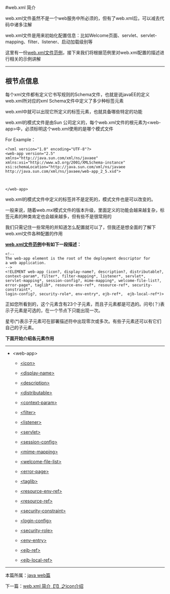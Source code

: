 


#web.xml 简介

web.xml文件虽然不是一个web服务中所必须的，但有了web.xml后，可以减去代码中诸多注解

web.xml文件是用来初始化配置信息：比如Welcome页面、servlet、servlet-mapping、filter、listener、启动加载级别等

这里有一份[web.xml文件范例](./webxml)，接下来我们将根据范例里对web.xml配置的描述进行相关的示例讲解


***


<h2 id="web-app">根节点信息</h2>

每个xml文件都有定义它书写规则的Schema文件，也就是说javaEE的定义web.xml所对应的xml Schema文件中定义了多少种标签元素

web.xml中就可以出现它所定义的标签元素，也就具备哪些特定的功能

web.xml的模式文件是由Sun 公司定义的，每个web.xml文件的根元素为\<web-app>中，必须标明这个web.xml使用的是哪个模式文件

For Example：

    <?xml version="1.0" encoding="UTF-8"?>
    <web-app version="2.5"
    xmlns="http://java.sun.com/xml/ns/javaee"
    xmlns:xsi="http://www.w3.org/2001/XMLSchema-instance"
    xsi:schemaLocation="http://java.sun.com/xml/ns/javaee
    http://java.sun.com/xml/ns/javaee/web-app_2_5.xsd">



    </web-app>


web.xml的模式文件中定义的标签并不是定死的，模式文件也是可以改变的。

一般来说，随着web.mxl模式文件的版本升级，里面定义的功能会越来越复杂，标签元素的种类肯定也会越来越多，但有些不是很常用的

我们只需记住一些常用的并知道怎么配置就可以了，但我还是想全面的了解下web.xml文件各种配置的作用



**[web.xml文件范例](./webxml)中有如下一段描述：**


    <!--
    The web-app element is the root of the deployment descriptor for
    a web application.
    -->
    <!ELEMENT web-app (icon?, display-name?, description?, distributable?,
    context-param*, filter*, filter-mapping*, listener*, servlet*,
    servlet-mapping*, session-config?, mime-mapping*, welcome-file-list?,
    error-page*, taglib*, resource-env-ref*, resource-ref*, security-constraint*,
    login-config?, security-role*, env-entry*, ejb-ref*,  ejb-local-ref*)>



正如您所看到的，这个元素含有23个子元素，而且子元素都是可选的。问号(？)表示子元素是可选的，在一个节点下只能出现一次。

星号(*)表示子元素可在部署描述符中出现零次或多次。有些子元素还可以有它们自己的子元素。


**下面开始介绍各元素作用**

***



*  \<web-app>

    *   [\<icon>](./webxml-icon-1)

    *   [\<display-name>](./webxml-display-name-2)

    *   [\<description>](./webxml-description-3)

    *   [\<distributable>](./webxml-distributable-4)

    *   [\<context-param>](./webxml-context-param-5)

    *   [\<filter>](./webxml-filter-6)

    *   [\<listener>](./webxml-listener-7)

    *   [\<servlet>](./webxml-servlet-8)

    *   [\<session-config>](./webxml-session-config-9)

    *   [\<mime-mapping>](./webxml-mime-mapping-10)

    *   [\<welcome-file-list>](./webxml-welcome-file-list-11)

    *   [\<error-page>](./webxml-error-page-12)

    *   [\<taglib>](./webxml-taglib-13)

    *   [\<resource-env-ref>](./webxml-resource-env-ref-14)

    *   [\<resource-ref>](./webxml-resource-ref-15)

    *   [\<security-constraint>](./webxml-security-constraint-16)

    *   [\<login-config>](./webxml-login-config-17)

    *   [\<security-role>](./webxml-security-role-18)

    *   [\<env-entry>](./webxml-env-entry-19)

    *   [\<ejb-ref>](./webxml-ejb-ref-20)

    *   [\<ejb-local-ref>](./webxml-ebj-local-ref-21)


***

本篇所属：[java web篇](./Java/web/Index)

下一篇：[web.xml 简介【1】之icon介绍](./webxml-icon-1)
